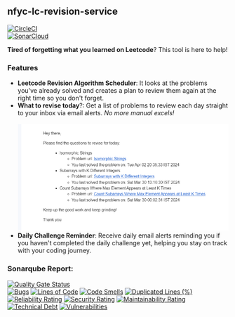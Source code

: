 ## nfyc-lc-revision-service
[![CircleCI](https://dl.circleci.com/status-badge/img/gh/adityashukla11/nfyc-lc-revison-service/tree/master.svg?style=svg)](https://dl.circleci.com/status-badge/redirect/gh/adityashukla11/nfyc-lc-revison-service/tree/master)
<br>
[![SonarCloud](https://sonarcloud.io/images/project_badges/sonarcloud-black.svg)](https://sonarcloud.io/summary/new_code?id=adityashukla11_nfyc-lc-revison-service)
<br>

**Tired of forgetting what you learned on Leetcode**? This tool is here to help!

### Features
- **Leetcode Revision Algorithm Scheduler**: It looks at the problems you've already solved and creates a plan to review them again at the right time so you don't forget.
- **What to revise today**?: Get a list of problems to review each day straight to your inbox via email alerts. _No more manual excels!_<br><br>
  ![alt text](./readme-images/email-sample.png)
- **Daily Challenge Reminder**: Receive daily email alerts reminding you if you haven't completed the daily challenge yet, helping you stay on track with your coding journey.

### Sonarqube Report:
[![Quality Gate Status](https://sonarcloud.io/api/project_badges/measure?project=adityashukla11_nfyc-lc-revison-service&metric=alert_status)](https://sonarcloud.io/summary/new_code?id=adityashukla11_nfyc-lc-revison-service)
<br>
[![Bugs](https://sonarcloud.io/api/project_badges/measure?project=adityashukla11_nfyc-lc-revison-service&metric=bugs)](https://sonarcloud.io/summary/new_code?id=adityashukla11_nfyc-lc-revison-service)
[![Lines of Code](https://sonarcloud.io/api/project_badges/measure?project=adityashukla11_nfyc-lc-revison-service&metric=ncloc)](https://sonarcloud.io/summary/new_code?id=adityashukla11_nfyc-lc-revison-service)
[![Code Smells](https://sonarcloud.io/api/project_badges/measure?project=adityashukla11_nfyc-lc-revison-service&metric=code_smells)](https://sonarcloud.io/summary/new_code?id=adityashukla11_nfyc-lc-revison-service)
[![Duplicated Lines (%)](https://sonarcloud.io/api/project_badges/measure?project=adityashukla11_nfyc-lc-revison-service&metric=duplicated_lines_density)](https://sonarcloud.io/summary/new_code?id=adityashukla11_nfyc-lc-revison-service)
[![Reliability Rating](https://sonarcloud.io/api/project_badges/measure?project=adityashukla11_nfyc-lc-revison-service&metric=reliability_rating)](https://sonarcloud.io/summary/new_code?id=adityashukla11_nfyc-lc-revison-service)
[![Security Rating](https://sonarcloud.io/api/project_badges/measure?project=adityashukla11_nfyc-lc-revison-service&metric=security_rating)](https://sonarcloud.io/summary/new_code?id=adityashukla11_nfyc-lc-revison-service)
[![Maintainability Rating](https://sonarcloud.io/api/project_badges/measure?project=adityashukla11_nfyc-lc-revison-service&metric=sqale_rating)](https://sonarcloud.io/summary/new_code?id=adityashukla11_nfyc-lc-revison-service)
[![Technical Debt](https://sonarcloud.io/api/project_badges/measure?project=adityashukla11_nfyc-lc-revison-service&metric=sqale_index)](https://sonarcloud.io/summary/new_code?id=adityashukla11_nfyc-lc-revison-service)
[![Vulnerabilities](https://sonarcloud.io/api/project_badges/measure?project=adityashukla11_nfyc-lc-revison-service&metric=vulnerabilities)](https://sonarcloud.io/summary/new_code?id=adityashukla11_nfyc-lc-revison-service)